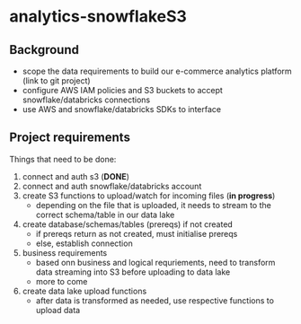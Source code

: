 # analytics-snowflakeS3

## Background
- scope the data requirements to build our e-commerce analytics platform (link to git project)
- configure AWS IAM policies and S3 buckets to accept snowflake/databricks connections
- use AWS and snowflake/databricks SDKs to interface 

## Project requirements
Things that need to be done:
1. connect and auth s3 (**DONE**)
2. connect and auth snowflake/databricks account
3. create S3 functions to upload/watch for incoming files (**in progress**)
    - depending on the file that is uploaded, it needs to stream to the correct schema/table in our data lake
4. create database/schemas/tables (prereqs) if not created 
    - if prereqs return as not created, must initialise prereqs
    - else, establish connection
5. business requirements
    - based onn business and logical requriements, need to transform data streaming into S3 before uploading to data lake
    - more to come
6. create data lake upload functions
    - after data is transformed as needed, use respective functions to upload data 


